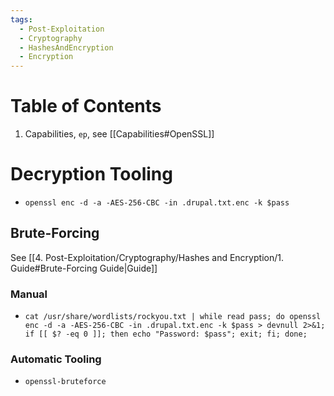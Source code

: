 ```yaml
---
tags:
  - Post-Exploitation
  - Cryptography
  - HashesAndEncryption
  - Encryption
---
```


# Table of Contents

1. Capabilities, `ep`, see [[Capabilities#OpenSSL]]
# Decryption Tooling

* `openssl enc -d -a -AES-256-CBC -in .drupal.txt.enc -k $pass`

## Brute-Forcing

See [[4. Post-Exploitation/Cryptography/Hashes and Encryption/1. Guide#Brute-Forcing Guide|Guide]]

### Manual

* `cat /usr/share/wordlists/rockyou.txt | while read pass; do openssl enc -d -a -AES-256-CBC -in .drupal.txt.enc -k $pass > devnull 2>&1; if [[ $? -eq 0 ]]; then echo "Password: $pass"; exit; fi; done;`

### Automatic Tooling

* `openssl-bruteforce`